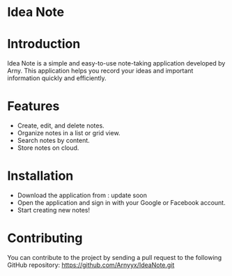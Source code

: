 # Idea Note

# Introduction
Idea Note is a simple and easy-to-use note-taking application developed by Arny. This application helps you record your ideas and important information quickly and efficiently.

# Features

- Create, edit, and delete notes.
- Organize notes in a list or grid view.
- Search notes by content.
- Store notes on cloud.

# Installation

- Download the application from :  update soon
- Open the application and sign in with your Google or Facebook account.
- Start creating new notes!

# Contributing
You can contribute to the project by sending a pull request to the following GitHub repository: https://github.com/Arnyyx/IdeaNote.git
